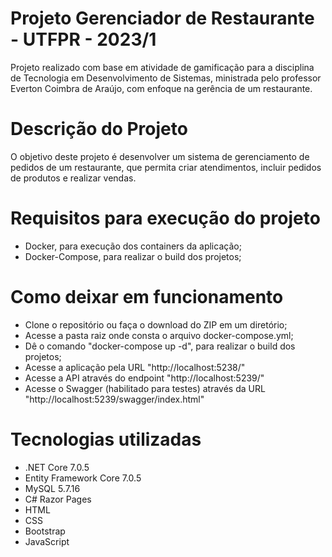 # Projeto Gerenciador de Restaurante - UTFPR - 2023/1

Projeto realizado com base em atividade de gamificação para a disciplina de Tecnologia em Desenvolvimento de Sistemas, ministrada pelo professor Everton Coimbra de Araújo, com enfoque na gerência de um restaurante.

# Descrição do Projeto

O objetivo deste projeto é desenvolver um sistema de gerenciamento de pedidos de um restaurante, que permita criar atendimentos, incluir pedidos de produtos e realizar vendas.


# Requisitos para execução do projeto

- Docker, para execução dos containers da aplicação;
- Docker-Compose, para realizar o build dos projetos;

# Como deixar em funcionamento

- Clone o repositório ou faça o download do ZIP em um diretório;
- Acesse a pasta raiz onde consta o arquivo docker-compose.yml;
- Dê o comando "docker-compose up -d", para realizar o build dos projetos;
- Acesse a aplicação pela URL "http://localhost:5238/"
- Acesse a API através do endpoint "http://localhost:5239/"
- Acesse o Swagger (habilitado para testes) através da URL "http://localhost:5239/swagger/index.html"

# Tecnologias utilizadas

- .NET Core 7.0.5
- Entity Framework Core 7.0.5
- MySQL 5.7.16
- C# Razor Pages
- HTML
- CSS
- Bootstrap
- JavaScript